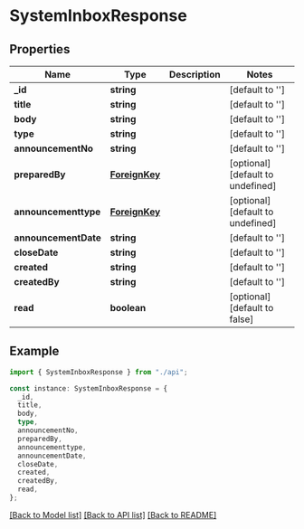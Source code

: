# SystemInboxResponse

## Properties

| Name                 | Type                            | Description | Notes                             |
| -------------------- | ------------------------------- | ----------- | --------------------------------- |
| **\_id**             | **string**                      |             | [default to '']                   |
| **title**            | **string**                      |             | [default to '']                   |
| **body**             | **string**                      |             | [default to '']                   |
| **type**             | **string**                      |             | [default to '']                   |
| **announcementNo**   | **string**                      |             | [default to '']                   |
| **preparedBy**       | [**ForeignKey**](ForeignKey.md) |             | [optional] [default to undefined] |
| **announcementtype** | [**ForeignKey**](ForeignKey.md) |             | [optional] [default to undefined] |
| **announcementDate** | **string**                      |             | [default to '']                   |
| **closeDate**        | **string**                      |             | [default to '']                   |
| **created**          | **string**                      |             | [default to '']                   |
| **createdBy**        | **string**                      |             | [default to '']                   |
| **read**             | **boolean**                     |             | [optional] [default to false]     |

## Example

```typescript
import { SystemInboxResponse } from "./api";

const instance: SystemInboxResponse = {
  _id,
  title,
  body,
  type,
  announcementNo,
  preparedBy,
  announcementtype,
  announcementDate,
  closeDate,
  created,
  createdBy,
  read,
};
```

[[Back to Model list]](../README.md#documentation-for-models) [[Back to API list]](../README.md#documentation-for-api-endpoints) [[Back to README]](../README.md)
